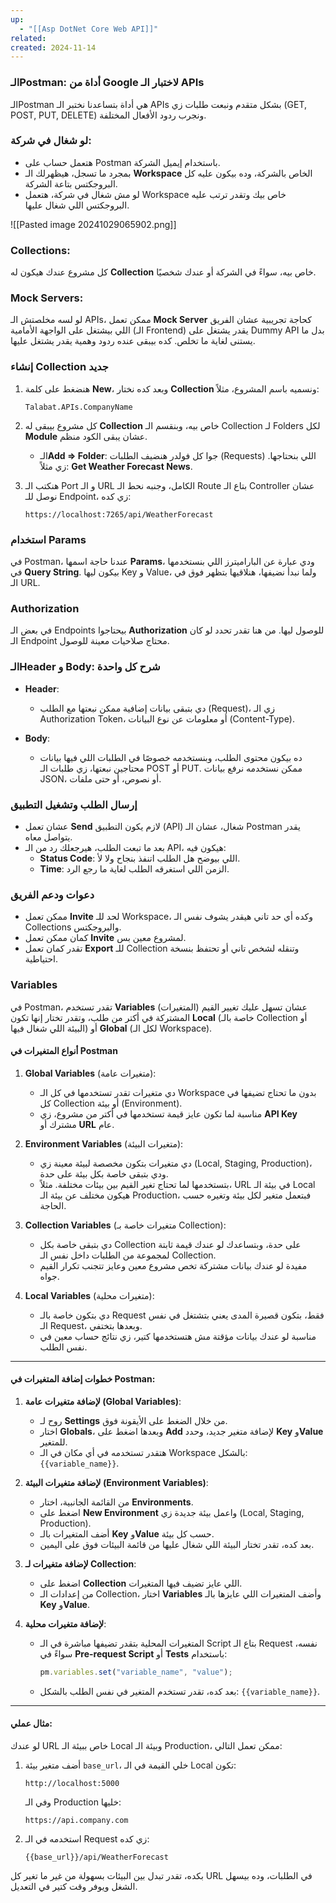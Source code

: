 ```yaml
---
up:
  - "[[Asp DotNet Core Web API]]"
related: 
created: 2024-11-14
---
```


### الـPostman: أداة من Google لاختبار الـ APIs
الـPostman هي أداة بتساعدنا نختبر الـ APIs بشكل متقدم ونبعت طلبات زي (GET, POST, PUT, DELETE) ونجرب ردود الأفعال المختلفة. 
### لو شغال في شركة:
- هتعمل حساب على Postman باستخدام إيميل الشركة.
- بمجرد ما تسجل، هيظهرلك الـ **Workspace** الخاص بالشركة، وده بيكون عليه كل البروجكتس بتاعة الشركة.
- لو مش شغال في شركة، هتعمل Workspace خاص بيك وتقدر ترتب عليه البروجكتس اللي شغال عليها.

![[Pasted image 20241029065902.png]]
### Collections: 
كل مشروع عندك هيكون له **Collection** خاص بيه، سواءً في الشركة أو عندك شخصيًا. 
### Mock Servers:
لو لسه مخلصتش الـ APIs، ممكن تعمل **Mock Server** كحاجة تجريبية عشان الفريق اللي بيشتغل على الواجهة الأمامية (الـ Frontend) يقدر يشتغل على Dummy API بدل ما يستنى لغاية ما تخلص. 
كده بيبقى عنده ردود وهمية يقدر يشتغل عليها.

### إنشاء Collection جديد
1. هنضغط على كلمة **New**، وبعد كده نختار **Collection** ونسميه باسم المشروع، مثلاً:
   ```plaintext
   Talabat.APIs.CompanyName
   ```
2. كل مشروع بيبقى له **Collection** خاص بيه، وبنقسم الـ Collection لـ Folders لكل **Module** عشان يبقى الكود منظم.
   - الـ**Add => Folder**: جوا كل فولدر هنضيف الطلبات (Requests) اللي بنحتاجها. زي مثلاً: **Get Weather Forecast News**.

3. هنكتب الـ Port و الـ URL الكامل، وجنبه نحط الـ Route بتاع الـ Controller عشان نوصل للـ Endpoint، زي كده:
   ```plaintext
   https://localhost:7265/api/WeatherForecast
   ```

### استخدام Params
في Postman، عندنا حاجة اسمها **Params**، ودي عبارة عن الباراميترز اللي بنستخدمها في **Query String**. 
بيكون ليها Key و Value، ولما نبدأ نضيفها، هنلاقيها بتظهر فوق في الـ URL.

### Authorization
في بعض الـ Endpoints بيحتاجوا **Authorization** للوصول ليها. 
من هنا تقدر تحدد لو كان الـ Endpoint محتاج صلاحيات معينة للوصول.

### الـHeader و Body: شرح كل واحدة

- **Header**: 
  - دي بتبقى بيانات إضافية ممكن نبعتها مع الطلب (Request)، زي الـ Authorization Token، أو معلومات عن نوع البيانات (Content-Type).
  
- **Body**:
  - ده بيكون محتوى الطلب، وبنستخدمه خصوصًا في الطلبات اللي فيها بيانات محتاجين نبعتها، زي طلبات الـ POST أو PUT. ممكن نستخدمه نرفع بيانات JSON، أو نصوص، أو حتى ملفات.

### إرسال الطلب وتشغيل التطبيق
- عشان تعمل **Send** لازم يكون التطبيق (API) شغال، عشان الـ Postman يقدر يتواصل معاه.
- بعد ما تبعت الطلب، هيرجعلك رد من الـ API، هيكون فيه:
  - **Status Code**: اللي بيوضح هل الطلب اتنفذ بنجاح ولا لأ.
  - **Time**: الزمن اللي استغرقه الطلب لغاية ما رجع الرد.

### دعوات ودعم الفريق
- ممكن تعمل **Invite** لحد للـ Workspace، وكده أي حد تاني هيقدر يشوف نفس الـ Collections والبروجكتس.
- كمان ممكن تعمل **Invite** لمشروع معين بس.
- تقدر كمان تعمل **Export** للـ Collection وتنقله لشخص تاني أو تحتفظ بنسخة احتياطية.

### Variables
في Postman، تقدر تستخدم **Variables** (المتغيرات) عشان تسهل عليك تغيير القيم المشتركة في أكتر من طلب، وتقدر تختار إنها تكون **Local** (خاصة بالـ Collection أو البيئة اللي شغال فيها) أو **Global** (لكل الـ Workspace).

#### أنواع المتغيرات في Postman

1. **Global Variables** (متغيرات عامة):
   - دي متغيرات تقدر تستخدمها في كل الـ Workspace بدون ما تحتاج تضيفها في كل Collection أو بيئة (Environment).
   - مناسبة لما تكون عايز قيمة تستخدمها في أكتر من مشروع، زي **API Key** مشترك أو **URL** عام.

2. **Environment Variables** (متغيرات البيئة):
   - دي متغيرات بتكون مخصصة لبيئة معينة زي (Local, Staging, Production)، ودي بتبقى خاصة بكل بيئة على حدة.
   - بتستخدمها لما تحتاج تغير القيم بين بيئات مختلفة. مثلاً، URL في بيئة الـ Local هيكون مختلف عن بيئة الـ Production، فبتعمل متغير لكل بيئة وتغيره حسب الحاجة.

3. **Collection Variables** (متغيرات خاصة بـ Collection):
   - دي بتبقى خاصة بكل Collection على حدة، وبتساعدك لو عندك قيمة ثابتة لمجموعة من الطلبات داخل نفس الـ Collection.
   - مفيدة لو عندك بيانات مشتركة تخص مشروع معين وعايز تتجنب تكرار القيم جواه.

4. **Local Variables** (متغيرات محلية):
   - دي بتكون خاصة بالـ Request فقط، بتكون قصيرة المدى يعني بتشتغل في نفس الـ Request، وبعدها بتختفي.
   - مناسبة لو عندك بيانات مؤقتة مش هتستخدمها كتير، زي نتائج حساب معين في نفس الطلب.

---

#### خطوات إضافة المتغيرات في Postman:

1. **لإضافة متغيرات عامة (Global Variables)**:
   - روح لـ **Settings** من خلال الضغط على الأيقونة فوق.
   - اختار **Globals**، وبعدها اضغط على **Add** لإضافة متغير جديد، وحدد **Key** و**Value** للمتغير.
   - هتقدر تستخدمه في أي مكان في الـ Workspace بالشكل: `{{variable_name}}`.

2. **لإضافة متغيرات البيئة (Environment Variables)**:
   - من القائمة الجانبية، اختار **Environments**.
   - اضغط على **New Environment** واعمل بيئة جديدة زي (Local, Staging, Production).
   - أضف المتغيرات بالـ **Key** و**Value** حسب كل بيئة.
   - بعد كده، تقدر تختار البيئة اللي شغال عليها من قائمة البيئات فوق على اليمين.

3. **لإضافة متغيرات لـ Collection**:
   - اضغط على **Collection** اللي عايز تضيف فيها المتغيرات.
   - من إعدادات الـ Collection، اختار **Variables** وأضف المتغيرات اللي عايزها بالـ **Key** و**Value**.

4. **لإضافة متغيرات محلية**:
   - المتغيرات المحلية بتقدر تضيفها مباشرة في الـ Script بتاع الـ Request نفسه، سواءً في **Pre-request Script** أو **Tests** باستخدام:
     ```javascript
     pm.variables.set("variable_name", "value");
     ```
   - بعد كده، تقدر تستخدم المتغير في نفس الطلب بالشكل: `{{variable_name}}`.

---

#### مثال عملي:

لو عندك URL خاص ببيئة الـ Local وبيئة الـ Production، ممكن تعمل التالي:

1. أضف متغير بيئة `base_url`، خلي القيمة في الـ Local تكون:
   ```
   http://localhost:5000
   ```
   وفي الـ Production خليها:
   ```
   https://api.company.com
   ```

2. استخدمه في الـ Request زي كده:
   ```
   {{base_url}}/api/WeatherForecast
   ```

بكده، تقدر تبدل بين البيئات بسهولة من غير ما تغير كل URL في الطلبات، وده بيسهل الشغل ويوفر وقت كتير في التعديل.